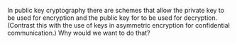 In public key cryptography there are schemes that allow the private key to be used for encryption and the public key for to be used for decryption. (Contrast this with the use of keys in asymmetric encryption for confidential communication.)
Why would we want to do that?
